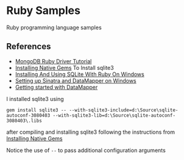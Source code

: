 # Ruby SamplesRuby programming language samples## References- [MongoDB Ruby Driver Tutorial](https://github.com/mongodb/mongo-ruby-driver/wiki/Tutorial)- [Installing Native Gems](http://rubyonwindowsguides.github.io/book/ch02-05.html) To Install sqlite3- [Installing And Using SQLite With Ruby On Windows](http://www.skorks.com/2009/08/installing-and-using-sqlite-with-ruby-on-windows/)- [Setting up Sinatra and DataMapper on Windows](http://blog.dudeblake.com/2010/05/setting-up-sinatra-and-datamapper-on.html)- [Getting started with DataMapper](http://datamapper.org/getting-started.html)I installed sqlite3 using```gem install sqlite3 -- --with-sqlite3-include=d:\Source\sqlite-autoconf-3080403 --with-sqlite3-lib=d:\Source\sqlite-autoconf-3080403\.libs```after compiling and installing sqlite3 following the instructions from [Installing Native Gems](http://rubyonwindowsguides.github.io/book/ch02-05.html)Notice the use of `--` to pass additional configuration arguments